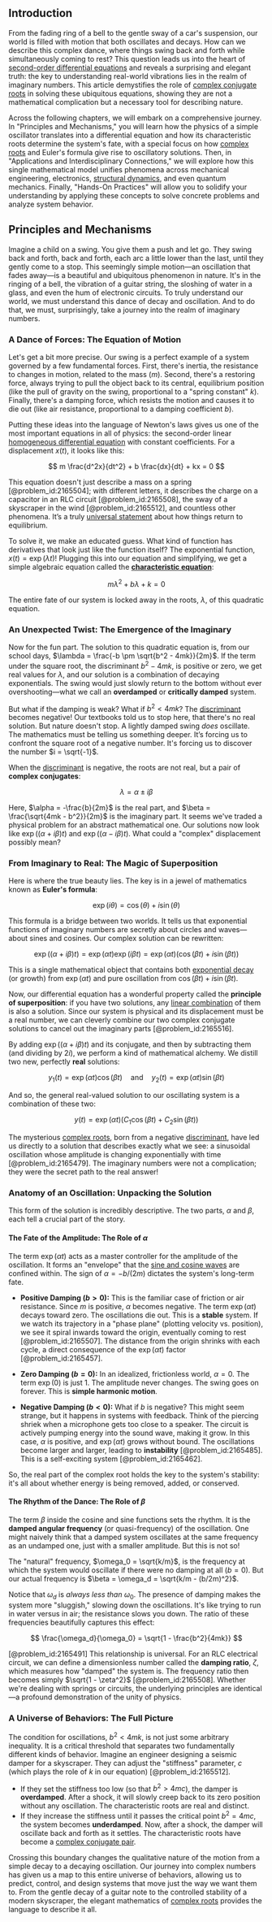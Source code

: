 ## Introduction
From the fading ring of a bell to the gentle sway of a car's suspension, our world is filled with motion that both oscillates and decays. How can we describe this complex dance, where things swing back and forth while simultaneously coming to rest? This question leads us into the heart of [second-order differential equations](@article_id:268871) and reveals a surprising and elegant truth: the key to understanding real-world vibrations lies in the realm of imaginary numbers. This article demystifies the role of [complex conjugate roots](@article_id:276102) in solving these ubiquitous equations, showing they are not a mathematical complication but a necessary tool for describing nature.

Across the following chapters, we will embark on a comprehensive journey. In "Principles and Mechanisms," you will learn how the physics of a simple oscillator translates into a differential equation and how its characteristic roots determine the system's fate, with a special focus on how [complex roots](@article_id:172447) and Euler's formula give rise to oscillatory solutions. Then, in "Applications and Interdisciplinary Connections," we will explore how this single mathematical model unifies phenomena across mechanical engineering, electronics, [structural dynamics](@article_id:172190), and even quantum mechanics. Finally, "Hands-On Practices" will allow you to solidify your understanding by applying these concepts to solve concrete problems and analyze system behavior.

## Principles and Mechanisms

Imagine a child on a swing. You give them a push and let go. They swing back and forth, back and forth, each arc a little lower than the last, until they gently come to a stop. This seemingly simple motion—an oscillation that fades away—is a beautiful and ubiquitous phenomenon in nature. It's in the ringing of a bell, the vibration of a guitar string, the sloshing of water in a glass, and even the hum of electronic circuits. To truly understand our world, we must understand this dance of decay and oscillation. And to do that, we must, surprisingly, take a journey into the realm of imaginary numbers.

### A Dance of Forces: The Equation of Motion

Let's get a bit more precise. Our swing is a perfect example of a system governed by a few fundamental forces. First, there's inertia, the resistance to changes in motion, related to the mass ($m$). Second, there's a restoring force, always trying to pull the object back to its central, equilibrium position (like the pull of gravity on the swing, proportional to a "spring constant" $k$). Finally, there's a damping force, which resists the motion and causes it to die out (like air resistance, proportional to a damping coefficient $b$).

Putting these ideas into the language of Newton's laws gives us one of the most important equations in all of physics: the second-order linear [homogeneous differential equation](@article_id:175902) with constant coefficients. For a displacement $x(t)$, it looks like this:

$$
m \frac{d^2x}{dt^2} + b \frac{dx}{dt} + kx = 0
$$

This equation doesn't just describe a mass on a spring [@problem_id:2165504]; with different letters, it describes the charge on a capacitor in an RLC circuit [@problem_id:2165508], the sway of a skyscraper in the wind [@problem_id:2165512], and countless other phenomena. It’s a truly [universal statement](@article_id:261696) about how things return to equilibrium.

To solve it, we make an educated guess. What kind of function has derivatives that look just like the function itself? The exponential function, $x(t) = \exp(\lambda t)$! Plugging this into our equation and simplifying, we get a simple algebraic equation called the **[characteristic equation](@article_id:148563)**:

$$
m\lambda^2 + b\lambda + k = 0
$$

The entire fate of our system is locked away in the roots, $\lambda$, of this quadratic equation.

### An Unexpected Twist: The Emergence of the Imaginary

Now for the fun part. The solution to this quadratic equation is, from our school days, $\lambda = \frac{-b \pm \sqrt{b^2 - 4mk}}{2m}$. If the term under the square root, the discriminant $b^2 - 4mk$, is positive or zero, we get real values for $\lambda$, and our solution is a combination of decaying exponentials. The swing would just slowly return to the bottom without ever overshooting—what we call an **overdamped** or **critically damped** system.

But what if the damping is weak? What if $b^2 < 4mk$? The [discriminant](@article_id:152126) becomes negative! Our textbooks told us to stop here, that there's no real solution. But nature doesn't stop. A lightly damped swing *does* oscillate. The mathematics must be telling us something deeper. It’s forcing us to confront the square root of a negative number. It's forcing us to discover the number $i = \sqrt{-1}$.

When the [discriminant](@article_id:152126) is negative, the roots are not real, but a pair of **complex conjugates**:

$$
\lambda = \alpha \pm i\beta
$$

Here, $\alpha = -\frac{b}{2m}$ is the real part, and $\beta = \frac{\sqrt{4mk - b^2}}{2m}$ is the imaginary part. It seems we've traded a physical problem for an abstract mathematical one. Our solutions now look like $\exp((\alpha + i\beta)t)$ and $\exp((\alpha - i\beta)t)$. What could a "complex" displacement possibly mean?

### From Imaginary to Real: The Magic of Superposition

Here is where the true beauty lies. The key is in a jewel of mathematics known as **Euler's formula**:

$$
\exp(i\theta) = \cos(\theta) + i\sin(\theta)
$$

This formula is a bridge between two worlds. It tells us that exponential functions of imaginary numbers are secretly about circles and waves—about sines and cosines. Our complex solution can be rewritten:

$$
\exp((\alpha + i\beta)t) = \exp(\alpha t) \exp(i\beta t) = \exp(\alpha t) (\cos(\beta t) + i\sin(\beta t))
$$

This is a single mathematical object that contains both [exponential decay](@article_id:136268) (or growth) from $\exp(\alpha t)$ and pure oscillation from $\cos(\beta t) + i\sin(\beta t)$.

Now, our differential equation has a wonderful property called the **principle of superposition**: if you have two solutions, any [linear combination](@article_id:154597) of them is also a solution. Since our system is physical and its displacement must be a real number, we can cleverly combine our two complex conjugate solutions to cancel out the imaginary parts [@problem_id:2165516].

By adding $\exp((\alpha + i\beta)t)$ and its conjugate, and then by subtracting them (and dividing by $2i$), we perform a kind of mathematical alchemy. We distill two new, perfectly **real** solutions:

$$
y_1(t) = \exp(\alpha t)\cos(\beta t) \quad \text{and} \quad y_2(t) = \exp(\alpha t)\sin(\beta t)
$$

And so, the general real-valued solution to our oscillating system is a combination of these two:

$$
y(t) = \exp(\alpha t) (C_1 \cos(\beta t) + C_2 \sin(\beta t))
$$

The mysterious [complex roots](@article_id:172447), born from a negative [discriminant](@article_id:152126), have led us directly to a solution that describes exactly what we see: a sinusoidal oscillation whose amplitude is changing exponentially with time [@problem_id:2165479]. The imaginary numbers were not a complication; they were the secret path to the real answer!

### Anatomy of an Oscillation: Unpacking the Solution

This form of the solution is incredibly descriptive. The two parts, $\alpha$ and $\beta$, each tell a crucial part of the story.

#### The Fate of the Amplitude: The Role of $\alpha$

The term $\exp(\alpha t)$ acts as a master controller for the amplitude of the oscillation. It forms an "envelope" that the [sine and cosine waves](@article_id:180787) are confined within. The sign of $\alpha = -b/(2m)$ dictates the system's long-term fate.

-   **Positive Damping ($b > 0$):** This is the familiar case of friction or air resistance. Since $m$ is positive, $\alpha$ becomes negative. The term $\exp(\alpha t)$ decays toward zero. The oscillations die out. This is a **stable** system. If we watch its trajectory in a "phase plane" (plotting velocity vs. position), we see it spiral inwards toward the origin, eventually coming to rest [@problem_id:2165507]. The distance from the origin shrinks with each cycle, a direct consequence of the $\exp(\alpha t)$ factor [@problem_id:2165457].

-   **Zero Damping ($b = 0$):** In an idealized, frictionless world, $\alpha = 0$. The term $\exp(0)$ is just 1. The amplitude never changes. The swing goes on forever. This is **simple harmonic motion**.

-   **Negative Damping ($b < 0$):** What if $b$ is negative? This might seem strange, but it happens in systems with feedback. Think of the piercing shriek when a microphone gets too close to a speaker. The circuit is actively pumping energy into the sound wave, making it grow. In this case, $\alpha$ is positive, and $\exp(\alpha t)$ grows without bound. The oscillations become larger and larger, leading to **instability** [@problem_id:2165485]. This is a self-exciting system [@problem_id:2165462].

So, the real part of the complex root holds the key to the system's stability: it's all about whether energy is being removed, added, or conserved.

#### The Rhythm of the Dance: The Role of $\beta$

The term $\beta$ inside the cosine and sine functions sets the rhythm. It is the **damped angular frequency** (or quasi-frequency) of the oscillation. One might naively think that a damped system oscillates at the same frequency as an undamped one, just with a smaller amplitude. But this is not so!

The "natural" frequency, $\omega_0 = \sqrt{k/m}$, is the frequency at which the system would oscillate if there were no damping at all ($b=0$). But our actual frequency is $\beta = \omega_d = \sqrt{k/m - (b/2m)^2}$.

Notice that $\omega_d$ is *always less than* $\omega_0$. The presence of damping makes the system more "sluggish," slowing down the oscillations. It's like trying to run in water versus in air; the resistance slows you down. The ratio of these frequencies beautifully captures this effect:

$$
\frac{\omega_d}{\omega_0} = \sqrt{1 - \frac{b^2}{4mk}}
$$

[@problem_id:2165491] This relationship is universal. For an RLC electrical circuit, we can define a dimensionless number called the **damping ratio**, $\zeta$, which measures how "damped" the system is. The frequency ratio then becomes simply $\sqrt{1 - \zeta^2}$ [@problem_id:2165508]. Whether we're dealing with springs or circuits, the underlying principles are identical—a profound demonstration of the unity of physics.

### A Universe of Behaviors: The Full Picture

The condition for oscillations, $b^2 < 4mk$, is not just some arbitrary inequality. It is a critical threshold that separates two fundamentally different kinds of behavior. Imagine an engineer designing a seismic damper for a skyscraper. They can adjust the "stiffness" parameter, $c$ (which plays the role of $k$ in our equation) [@problem_id:2165512].

-   If they set the stiffness too low (so that $b^2 > 4mc$), the damper is **overdamped**. After a shock, it will slowly creep back to its zero position without any oscillation. The characteristic roots are real and distinct.
-   If they increase the stiffness until it passes the critical point $b^2 = 4mc$, the system becomes **underdamped**. Now, after a shock, the damper will oscillate back and forth as it settles. The characteristic roots have become a [complex conjugate pair](@article_id:149645).

Crossing this boundary changes the qualitative nature of the motion from a simple decay to a decaying oscillation. Our journey into complex numbers has given us a map to this entire universe of behaviors, allowing us to predict, control, and design systems that move just the way we want them to. From the gentle decay of a guitar note to the controlled stability of a modern skyscraper, the elegant mathematics of [complex roots](@article_id:172447) provides the language to describe it all.